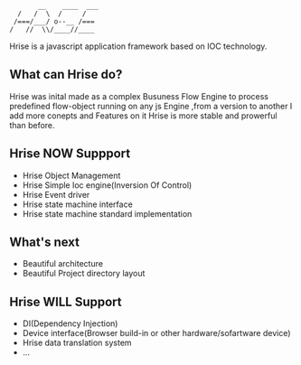 ```
       __    ____  ___
  /   /  \  /     /
 /===/___/ o--__ /===
/   //  \\/____//____
```
Hrise is a javascript application framework based on IOC technology.

## What can Hrise do?
Hrise was inital made as a complex Busuness Flow Engine to process predefined flow-object
running on any js Engine ,from a version to another I add more conepts and Features on it Hrise is more stable and prowerful than before. 


## Hrise NOW Suppport
+ Hrise Object Management
+ Hrise Simple Ioc engine(Inversion Of Control)
+ Hrise Event driver
+ Hrise state machine interface
+ Hrise state machine standard implementation

## What's next
+ Beautiful architecture
+ Beautiful Project directory layout

## Hrise WILL Support
+ DI(Dependency Injection)
+ Device interface(Browser build-in or other hardware/sofartware device)
+ Hrise data translation system
+ ...